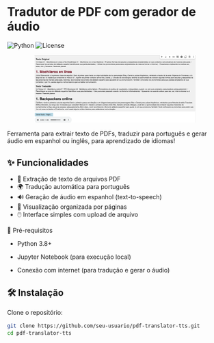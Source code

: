 # Tradutor de PDF com gerador de áudio

![Python](https://img.shields.io/badge/Python-3.8+-blue.svg)
![License](https://img.shields.io/badge/License-MIT-green.svg)

<p align="center">
<img width="75%" src="https://raw.githubusercontent.com/giseletoledo/leitorPdfIA/refs/heads/main/tradutorPdf.png" alt="Tela da página listando filmes">
</p>

Ferramenta para extrair texto de PDFs, traduzir para português e gerar áudio em espanhol ou inglês, para aprendizado de idiomas!

## ✨ Funcionalidades

- 📄 Extração de texto de arquivos PDF
- 🌍 Tradução automática para português
- 🔊 Geração de áudio em espanhol (text-to-speech)
- 📖 Visualização organizada por páginas
- 🖱️ Interface simples com upload de arquivo

📌 Pré-requisitos
 - Python 3.8+

 - Jupyter Notebook (para execução local)

 - Conexão com internet (para tradução e gerar o áudio)


## 🛠️ Instalação

Clone o repositório:
```bash
git clone https://github.com/seu-usuario/pdf-translator-tts.git
cd pdf-translator-tts

